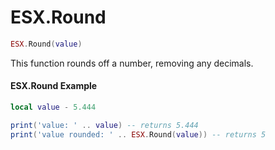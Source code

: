 # ESX.Round

```lua
ESX.Round(value)
```

This function rounds off a number, removing any decimals.

#### ESX.Round Example

```lua
local value - 5.444

print('value: ' .. value) -- returns 5.444
print('value rounded: ' .. ESX.Round(value)) -- returns 5
```
